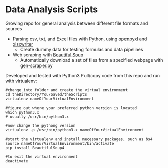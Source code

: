 # Data Analysis Scripts

Growing repo for general analysis between different file formats and sources
* Parsing csv, txt, and Excel files with Python, using [openpyxl](http://openpyxl.readthedocs.io/en/default/index.html) and [xlsxwriter](http://xlsxwriter.readthedocs.io/contents.html)
    * Create dummy data for testing formulas and data pipelines
* Web scraping with [Beautiful Soup](https://www.crummy.com/software/BeautifulSoup/)
    * Automatically download a set of files from a specified webpage with [gen-scraper.py](/webscraping/gen-scraper.py)


Developed and tested with Python3
Pull/copy code from this repo and run with virtualenv:

```
#change into folder and create the virtual environment
cd theDirectory/You/Saved/theScripts
virtualenv nameOfYourVirtualEnvironment

#figure out where your preferred python version is located
which python3.x
# usually /usr/bin/python3.x

#now change the pythong version
virtualenv -p /usr/bin/python3.x nameOfYourVirtualEnvironment

#start the virtualenv and install necessary packages, such as bs4
source nameOfYourVirtualEnvironment/bin/activate
pip install BeautifulSoup4

#to exit the virtual environment
deactivate
```
